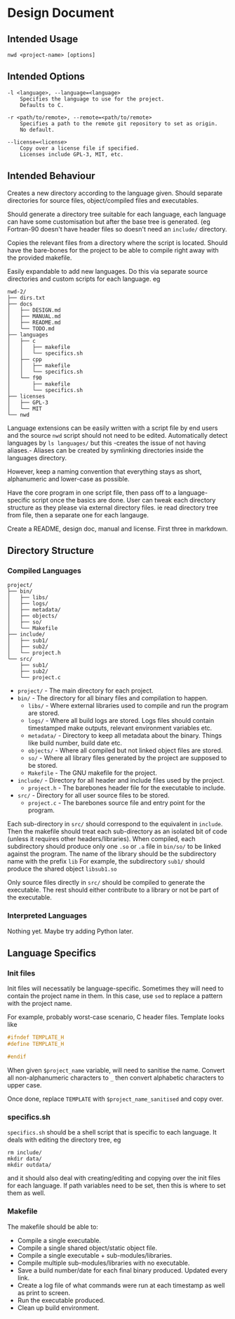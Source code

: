 # Design Document

## Intended Usage
```
nwd <project-name> [options]
```

## Intended Options
```
-l <language>, --language=<language>
	Specifies the language to use for the project.
	Defaults to C.

-r <path/to/remote>, --remote=<path/to/remote>
	Specifies a path to the remote git repository to set as origin.
	No default.

--license=<license>
	Copy over a license file if specified.
	Licenses include GPL-3, MIT, etc.
```

## Intended Behaviour
Creates a new directory according to the language given.
Should separate directories for source files, object/compiled files and executables.

Should generate a directory tree suitable for each language, each language can have some customisation but after the base tree is generated.
(eg Fortran-90 doesn't have header files so doesn't need an `include/` directory.

Copies the relevant files from a directory where the script is located.
Should have the bare-bones for the project to be able to compile right away with the provided makefile.

Easily expandable to add new languages. Do this via separate source directories and custom scripts for each language. eg
```
nwd-2/
├── dirs.txt
├── docs
│   ├── DESIGN.md
│   ├── MANUAL.md
│   ├── README.md
│   └── TODO.md
├── languages
│   ├── c
│   │   ├── makefile
│   │   └── specifics.sh
│   ├── cpp
│   │   ├── makefile
│   │   └── specifics.sh
│   └── f90
│       ├── makefile
│       └── specifics.sh
├── licenses
│   ├── GPL-3
│   └── MIT
└── nwd
```
Language extensions can be easily written with a script file by end users and the source `nwd` script should not need to be edited.
Automatically detect languages by `ls languages/` but this -creates the issue of not having aliases.-
Aliases can be created by symlinking directories inside the languages directory.

However, keep a naming convention that everything stays as short, alphanumeric and lower-case as possible.

Have the core program in one script file, then pass off to a language-specific script once the basics are done.
User can tweak each directory structure as they please via external directory files. ie read directory tree from file, then a separate one for each langauge.

Create a README, design doc, manual and license. First three in markdown.

## Directory Structure

### Compiled Languages
```
project/
├── bin/
│   ├── libs/
│   ├── logs/
│   ├── metadata/
│   ├── objects/
│   ├── so/
│   └── Makefile
├── include/
│   ├── sub1/
│   ├── sub2/
│   └── project.h
└── src/
    ├── sub1/
    ├── sub2/
    └── project.c
```
- `project/` - The main directory for each project.
- `bin/` - The directory for all binary files and compilation to happen.
	- `libs/` - Where external libraries used to compile and run the program are stored.
	- `logs/` - Where all build logs are stored. Logs files should contain timestamped make outputs, relevant environment variables etc.
	- `metadata/` - Directory to keep all metadata about the binary. Things like build number, build date etc.
	- `objects/` - Where all compiled but not linked object files are stored.
	- `so/` - Where all library files generated by the project are supposed to be stored.
	- `Makefile` - The GNU makefile for the project.
- `include/` - Directory for all header and include files used by the project.
	- `project.h` - The barebones header file for the executable to include.
- `src/` - Directory for all user source files to be stored.
	- `project.c` - The barebones source file and entry point for the program.

Each sub-directory in `src/` should correspond to the equivalent in `include`.
Then the makefile should treat each sub-directory as an isolated bit of code (unless it requires other headers/libraries).
When compiled, each subdirectory should produce only one `.so` or `.a` file in `bin/so/` to be linked against the program.
The name of the library should be the subdirectory name with the prefix `lib`
For example, the subdirectory `sub1/` should produce the shared object `libsub1.so` 

Only source files directly in `src/` should be compiled to generate the executable.
The rest should either contribute to a library or not be part of the executable.

### Interpreted Languages
Nothing yet.
Maybe try adding Python later.

## Language Specifics
### Init files
Init files will necessatily be language-specific.
Sometimes they will need to contain the project name in them.
In this case, use `sed` to replace a pattern with the project name.

For example, probably worst-case scenario, C header files.
Template looks like
```C
#ifndef TEMPLATE_H
#define TEMPLATE_H

#endif
```

When given `$project_name` variable, will need to sanitise the name.
Convert all non-alphanumeric characters to `_` then convert alphabetic characters to upper case.

Once done, replace `TEMPLATE` with `$project_name_sanitised` and copy over.

### specifics.sh
`specifics.sh` should be a shell script that is specific to each language.
It deals with editing the directory tree, eg
```
rm include/
mkdir data/
mkdir outdata/
```

and it should also deal with creating/editing and copying over the init files for each language.
If path variables need to be set, then this is where to set them as well.

### Makefile
The makefile should be able to:
- Compile a single executable.
- Compile a single shared object/static object file.
- Compile a single executable + sub-modules/libraries.
- Compile multiple sub-modules/libraries with no executable.
- Save a build number/date for each final binary produced. Updated every link.
- Create a log file of what commands were run at each timestamp as well as print to screen.
- Run the executable produced.
- Clean up build environment.

